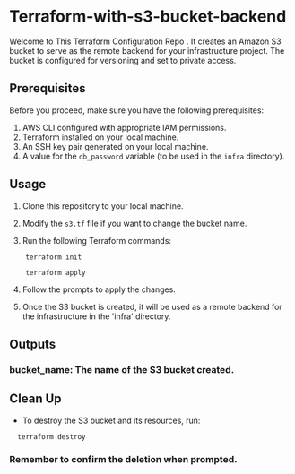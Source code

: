 # Terraform-with-s3-bucket-backend

Welcome to This Terraform Configuration Repo . It creates an Amazon S3 bucket to serve as the remote backend for your infrastructure project. The bucket is configured for versioning and set to private access.

## Prerequisites

Before you proceed, make sure you have the following prerequisites:

1. AWS CLI configured with appropriate IAM permissions.
2. Terraform installed on your local machine.
3. An SSH key pair generated on your local machine.
4. A value for the `db_password` variable (to be used in the `infra` directory).

## Usage

1. Clone this repository to your local machine.

2. Modify the `s3.tf` file if you want to change the bucket name.

3. Run the following Terraform commands:

```
    terraform init
```
        terraform apply
4. Follow the prompts to apply the changes.

5. Once the S3 bucket is created, it will be used as a remote backend for the infrastructure in the 'infra' directory.

## Outputs

### bucket_name: The name of the S3 bucket created.

## Clean Up

- To destroy the S3 bucket and its resources, run:


```
  terraform destroy
```
### Remember to confirm the deletion when prompted.

